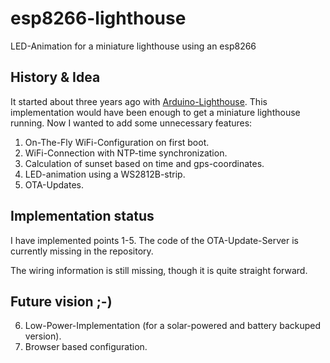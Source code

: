 # esp8266-lighthouse

LED-Animation for a miniature lighthouse using an esp8266

## History & Idea

It started about three years ago with [Arduino-Lighthouse](https://github.com/dennisfabri/arduino-lighthouse).
This implementation would have been enough to get a miniature lighthouse running. Now I wanted to add some
unnecessary features:

1. On-The-Fly WiFi-Configuration on first boot.
2. WiFi-Connection with NTP-time synchronization.
3. Calculation of sunset based on time and gps-coordinates.
4. LED-animation using a WS2812B-strip.
5. OTA-Updates.

## Implementation status

I have implemented points 1-5. The code of the OTA-Update-Server is currently missing in the repository.

The wiring information is still missing, though it is quite straight forward.

## Future vision ;-)

6. Low-Power-Implementation (for a solar-powered and battery backuped version).
7. Browser based configuration.
